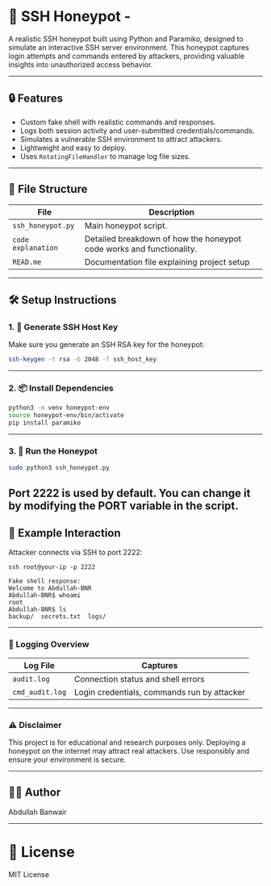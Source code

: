 # 🐍 SSH Honeypot -

A realistic SSH honeypot built using Python and Paramiko, designed to simulate an interactive SSH server environment. This honeypot captures login attempts and commands entered by attackers, providing valuable insights into unauthorized access behavior.

---

## 🔒 Features

- Custom fake shell with realistic commands and responses.
- Logs both session activity and user-submitted credentials/commands.
- Simulates a vulnerable SSH environment to attract attackers.
- Lightweight and easy to deploy.
- Uses `RotatingFileHandler` to manage log file sizes.

---

## 📁 File Structure

| File             | Description                                       |
|------------------|---------------------------------------------------|
| `ssh_honeypot.py` | Main honeypot script.                            |
| `code explanation`   | Detailed breakdown of how the honeypot code works and functionality.   |
| `READ.me`       | Documentation file explaining project setup |

---

## 🛠️ Setup Instructions

### 1. 🔑 Generate SSH Host Key

Make sure you generate an SSH RSA key for the honeypot:

```bash
ssh-keygen -t rsa -b 2048 -f ssh_host_key
```
---

### 2. 📦 Install Dependencies

```bash
python3 -m venv honeypot-env
source honeypot-env/bin/activate
pip install paramiko
```
---
### 3. 🚀 Run the Honeypot

```bash
sudo python3 ssh_honeypot.py
```
**Port 2222 is used by default. You can change it by modifying the PORT variable in the script.**
----
## 🧪 Example Interaction
Attacker connects via SSH to port 2222:
```
ssh root@your-ip -p 2222

Fake shell response:
Welcome to Abdullah-BNR
Abdullah-BNR$ whoami
root
Abdullah-BNR$ ls
backup/  secrets.txt  logs/
```
---

### 📄 Logging Overview
| Log File        | Captures                                    |
| --------------- | ------------------------------------------- |
| `audit.log`     | Connection status and shell errors          |
| `cmd_audit.log` | Login credentials, commands run by attacker |

---

### ⚠️ Disclaimer
This project is for educational and research purposes only. Deploying a honeypot on the internet may attract real attackers. Use responsibly and ensure your environment is secure.

---
## 👨‍💻 Author
Abdullah Banwair

---

# 📄 License
MIT License






